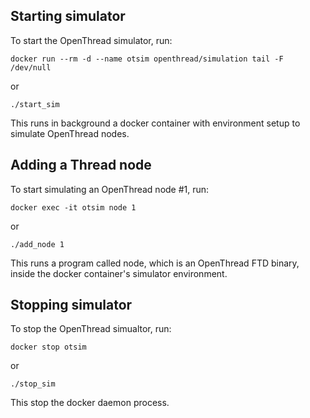 ## Starting simulator

To start the OpenThread simulator, run:

```
docker run --rm -d --name otsim openthread/simulation tail -F /dev/null
```

or

```
./start_sim
```

This runs in background a docker container with environment setup to simulate OpenThread nodes.

## Adding a Thread node

To start simulating an OpenThread node #1, run:

```
docker exec -it otsim node 1
```

or

```
./add_node 1
```

This runs a program called node, which is an OpenThread FTD binary, inside the docker container's simulator environment.

## Stopping simulator

To stop the OpenThread simualtor, run:

```
docker stop otsim
```

or

```
./stop_sim
```

This stop the docker daemon process.
